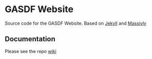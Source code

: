# GASDF Website

Source code for the GASDF Website. Based on [Jekyll](http://jekyllrb.com/) and [Massivly](http://jekyllthemes.org/themes/massively/) 


## Documentation

Please see the repo [wiki](https://github.com/GeorgiaStateDefenseForce/gasdf.org/wiki)
